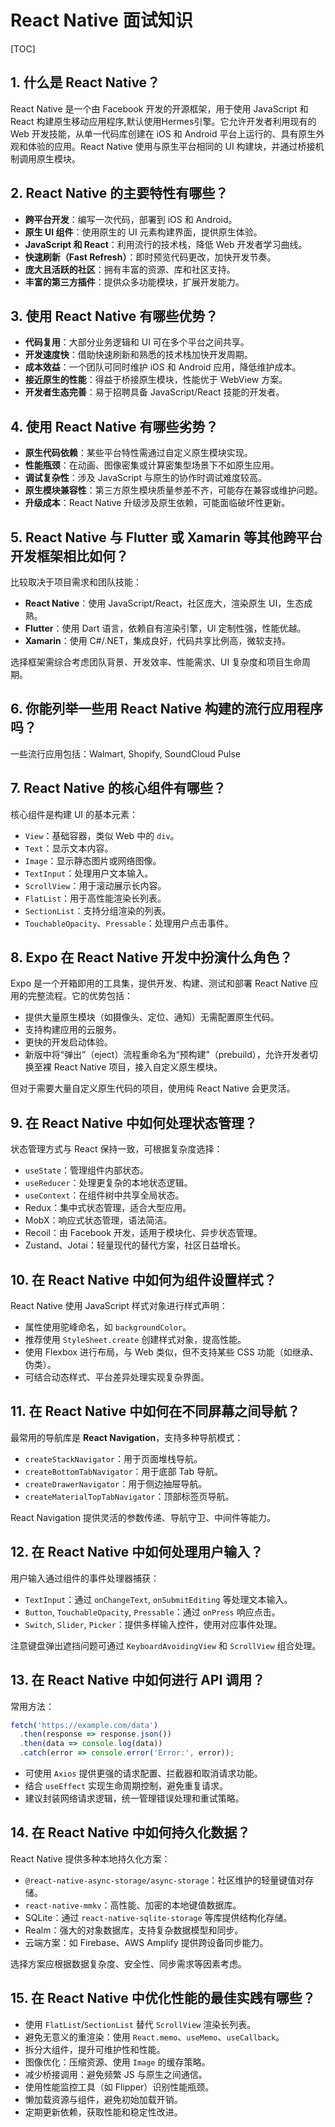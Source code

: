 # React Native 面试知识

[TOC]

## 1\. 什么是 React Native？

React Native 是一个由 Facebook 开发的开源框架，用于使用 JavaScript 和 React 构建原生移动应用程序,默认使用Hermes引擎。它允许开发者利用现有的 Web 开发技能，从单一代码库创建在 iOS 和 Android 平台上运行的、具有原生外观和体验的应用。React Native 使用与原生平台相同的 UI 构建块，并通过桥接机制调用原生模块。

## 2\. React Native 的主要特性有哪些？

* **跨平台开发**：编写一次代码，部署到 iOS 和 Android。
* **原生 UI 组件**：使用原生的 UI 元素构建界面，提供原生体验。
* **JavaScript 和 React**：利用流行的技术栈，降低 Web 开发者学习曲线。
* **快速刷新（Fast Refresh）**：即时预览代码更改，加快开发节奏。
* **庞大且活跃的社区**：拥有丰富的资源、库和社区支持。
* **丰富的第三方插件**：提供众多功能模块，扩展开发能力。

## 3\. 使用 React Native 有哪些优势？

* **代码复用**：大部分业务逻辑和 UI 可在多个平台之间共享。
* **开发速度快**：借助快速刷新和熟悉的技术栈加快开发周期。
* **成本效益**：一个团队可同时维护 iOS 和 Android 应用，降低维护成本。
* **接近原生的性能**：得益于桥接原生模块，性能优于 WebView 方案。
* **开发者生态完善**：易于招聘具备 JavaScript/React 技能的开发者。

## 4\. 使用 React Native 有哪些劣势？

* **原生代码依赖**：某些平台特性需通过自定义原生模块实现。
* **性能瓶颈**：在动画、图像密集或计算密集型场景下不如原生应用。
* **调试复杂性**：涉及 JavaScript 与原生的协作时调试难度较高。
* **原生模块兼容性**：第三方原生模块质量参差不齐，可能存在兼容或维护问题。
* **升级成本**：React Native 升级涉及原生依赖，可能面临破坏性更新。

## 5\. React Native 与 Flutter 或 Xamarin 等其他跨平台开发框架相比如何？

比较取决于项目需求和团队技能：

* **React Native**：使用 JavaScript/React，社区庞大，渲染原生 UI，生态成熟。
* **Flutter**：使用 Dart 语言，依赖自有渲染引擎，UI 定制性强，性能优越。
* **Xamarin**：使用 C#/.NET，集成良好，代码共享比例高，微软支持。

选择框架需综合考虑团队背景、开发效率、性能需求、UI 复杂度和项目生命周期。

## 6\. 你能列举一些用 React Native 构建的流行应用程序吗？

一些流行应用包括：Walmart, Shopify, SoundCloud Pulse

## 7\. React Native 的核心组件有哪些？

核心组件是构建 UI 的基本元素：

* `View`：基础容器，类似 Web 中的 `div`。
* `Text`：显示文本内容。
* `Image`：显示静态图片或网络图像。
* `TextInput`：处理用户文本输入。
* `ScrollView`：用于滚动展示长内容。
* `FlatList`：用于高性能渲染长列表。
* `SectionList`：支持分组渲染的列表。
* `TouchableOpacity`、`Pressable`：处理用户点击事件。

## 8\. Expo 在 React Native 开发中扮演什么角色？

Expo 是一个开箱即用的工具集，提供开发、构建、测试和部署 React Native 应用的完整流程。它的优势包括：

* 提供大量原生模块（如摄像头、定位、通知）无需配置原生代码。
* 支持构建应用的云服务。
* 更快的开发启动体验。
* 新版中将“弹出”（eject）流程重命名为“预构建”（prebuild），允许开发者切换至裸 React Native 项目，接入自定义原生模块。

但对于需要大量自定义原生代码的项目，使用纯 React Native 会更灵活。

## 9\. 在 React Native 中如何处理状态管理？

状态管理方式与 React 保持一致，可根据复杂度选择：

* `useState`：管理组件内部状态。
* `useReducer`：处理更复杂的本地状态逻辑。
* `useContext`：在组件树中共享全局状态。
* Redux：集中式状态管理，适合大型应用。
* MobX：响应式状态管理，语法简洁。
* Recoil：由 Facebook 开发，适用于模块化、异步状态管理。
* Zustand、Jotai：轻量现代的替代方案，社区日益增长。

## 10\. 在 React Native 中如何为组件设置样式？

React Native 使用 JavaScript 样式对象进行样式声明：

* 属性使用驼峰命名，如 `backgroundColor`。
* 推荐使用 `StyleSheet.create` 创建样式对象，提高性能。
* 使用 Flexbox 进行布局，与 Web 类似，但不支持某些 CSS 功能（如继承、伪类）。
* 可结合动态样式、平台差异处理实现复杂界面。

## 11\. 在 React Native 中如何在不同屏幕之间导航？

最常用的导航库是 **React Navigation**，支持多种导航模式：

* `createStackNavigator`：用于页面堆栈导航。
* `createBottomTabNavigator`：用于底部 Tab 导航。
* `createDrawerNavigator`：用于侧边抽屉导航。
* `createMaterialTopTabNavigator`：顶部标签页导航。

React Navigation 提供灵活的参数传递、导航守卫、中间件等能力。

## 12\. 在 React Native 中如何处理用户输入？

用户输入通过组件的事件处理器捕获：

* `TextInput`：通过 `onChangeText`, `onSubmitEditing` 等处理文本输入。
* `Button`, `TouchableOpacity`, `Pressable`：通过 `onPress` 响应点击。
* `Switch`, `Slider`, `Picker`：提供多样输入控件，使用对应事件处理。

注意键盘弹出遮挡问题可通过 `KeyboardAvoidingView` 和 `ScrollView` 组合处理。

## 13\. 在 React Native 中如何进行 API 调用？

常用方法：

```js
fetch('https://example.com/data')
  .then(response => response.json())
  .then(data => console.log(data))
  .catch(error => console.error('Error:', error));
````

* 可使用 `Axios` 提供更强的请求配置、拦截器和取消请求功能。
* 结合 `useEffect` 实现生命周期控制，避免重复请求。
* 建议封装网络请求逻辑，统一管理错误处理和重试策略。

## 14. 在 React Native 中如何持久化数据？

React Native 提供多种本地持久化方案：

* `@react-native-async-storage/async-storage`：社区维护的轻量键值对存储。
* `react-native-mmkv`：高性能、加密的本地键值数据库。
* SQLite：通过 `react-native-sqlite-storage` 等库提供结构化存储。
* Realm：强大的对象数据库，支持复杂数据模型和同步。
* 云端方案：如 Firebase、AWS Amplify 提供跨设备同步能力。

选择方案应根据数据复杂度、安全性、同步需求等因素考虑。

## 15. 在 React Native 中优化性能的最佳实践有哪些？

* 使用 `FlatList`/`SectionList` 替代 `ScrollView` 渲染长列表。
* 避免无意义的重渲染：使用 `React.memo`、`useMemo`、`useCallback`。
* 拆分大组件，提升可维护性和性能。
* 图像优化：压缩资源、使用 `Image` 的缓存策略。
* 减少桥接调用：避免频繁 JS 与原生之间通信。
* 使用性能监控工具（如 Flipper）识别性能瓶颈。
* 懒加载资源与组件，避免初始加载开销。
* 定期更新依赖，获取性能和稳定性改进。
